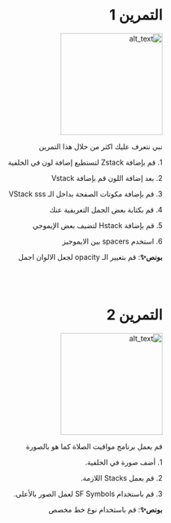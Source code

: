  <h1 align="right">التمرين 1 </h1>


<p dir="rtl">
<img src="/cw1.png" width="200" alt="alt_text" title="image_tooltip">
</p>

<p dir="rtl">
نبي نتعرف عليك اكثر من خلال هذا التمرين
</p>


<p dir="rtl">
1.  قم بإضافة Zstack لتستطيع إضافة لون في الخلفية
 
<p dir="rtl">
2. بعد إضافة اللون قم بإضافة Vstack 

<p dir="rtl">
3. قم بإضافة مكونات الصفحة بداخل الـ VStack sss

<p dir="rtl">
4. قم بكتابة بعض الجمل التعريفية عنك 

<p dir="rtl">
5. قم بإضافة Hstack لتضيف بعض الإيموجي 

<p dir="rtl">
6. استخدم spacers بين الايموجيز


<br>
<p dir="rtl">
<strong>بونص✨</strong>: قم بتغيير الـ opacity لجعل الالوان اجمل </p>
<br>
<br>



 <h1 align="right">التمرين 2 </h1>

<p dir="rtl">
<img src="/cw2.png" width="200" alt="alt_text" title="image_tooltip">
</p>

<p dir="rtl">
قم بعمل برنامج مواقيت الصلاة كما هو بالصورة</p>



<p dir="rtl">
1. أضف صورة في الخلفية.

<p dir="rtl">
2. قم بعمل Stacks اللازمة.

<p dir="rtl">
3. قم باستخدام SF Symbols لعمل الصور بالأعلى.

<br>
<p dir="rtl">
<strong>بونص✨</strong>: قم باستخدام نوع خط مخصص</p>

